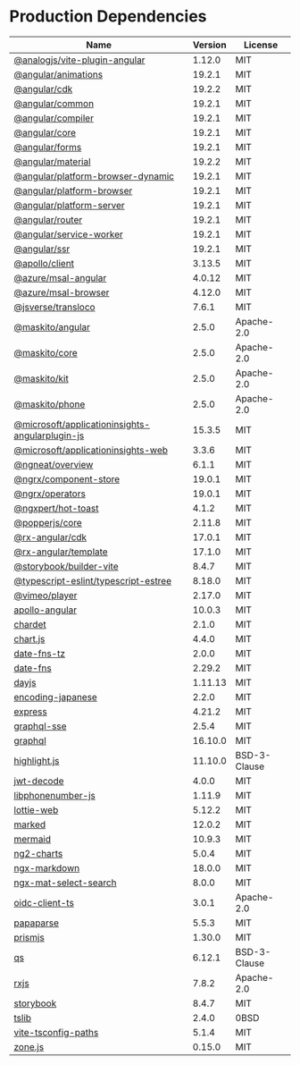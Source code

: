 # Production Dependencies

  | Name | Version | License |
  | ---- | ------- | ------- |
  | [@analogjs/vite-plugin-angular](https://github.com/analogjs/analog) | 1.12.0 | MIT |
| [@angular/animations](https://github.com/angular/angular) | 19.2.1 | MIT |
| [@angular/cdk](https://github.com/angular/components) | 19.2.2 | MIT |
| [@angular/common](https://github.com/angular/angular) | 19.2.1 | MIT |
| [@angular/compiler](https://github.com/angular/angular) | 19.2.1 | MIT |
| [@angular/core](https://github.com/angular/angular) | 19.2.1 | MIT |
| [@angular/forms](https://github.com/angular/angular) | 19.2.1 | MIT |
| [@angular/material](https://github.com/angular/components) | 19.2.2 | MIT |
| [@angular/platform-browser-dynamic](https://github.com/angular/angular) | 19.2.1 | MIT |
| [@angular/platform-browser](https://github.com/angular/angular) | 19.2.1 | MIT |
| [@angular/platform-server](https://github.com/angular/angular) | 19.2.1 | MIT |
| [@angular/router](https://github.com/angular/angular) | 19.2.1 | MIT |
| [@angular/service-worker](https://github.com/angular/angular) | 19.2.1 | MIT |
| [@angular/ssr](https://github.com/angular/angular-cli) | 19.2.1 | MIT |
| [@apollo/client](https://github.com/apollographql/apollo-client) | 3.13.5 | MIT |
| [@azure/msal-angular](https://github.com/AzureAD/microsoft-authentication-library-for-js) | 4.0.12 | MIT |
| [@azure/msal-browser](https://github.com/AzureAD/microsoft-authentication-library-for-js) | 4.12.0 | MIT |
| [@jsverse/transloco](https://github.com/jsverse/transloco) | 7.6.1 | MIT |
| [@maskito/angular](https://github.com/taiga-family/maskito) | 2.5.0 | Apache-2.0 |
| [@maskito/core](https://github.com/taiga-family/maskito) | 2.5.0 | Apache-2.0 |
| [@maskito/kit](https://github.com/taiga-family/maskito) | 2.5.0 | Apache-2.0 |
| [@maskito/phone](https://github.com/taiga-family/maskito) | 2.5.0 | Apache-2.0 |
| [@microsoft/applicationinsights-angularplugin-js](https://github.com/microsoft/applicationinsights-angularplugin-js) | 15.3.5 | MIT |
| [@microsoft/applicationinsights-web](https://github.com/microsoft/ApplicationInsights-JS) | 3.3.6 | MIT |
| [@ngneat/overview](https://github.com/ngneat/overview) | 6.1.1 | MIT |
| [@ngrx/component-store](https://github.com/ngrx/platform) | 19.0.1 | MIT |
| [@ngrx/operators](https://github.com/ngrx/platform) | 19.0.1 | MIT |
| [@ngxpert/hot-toast](https://github.com/ngxpert/hot-toast) | 4.1.2 | MIT |
| [@popperjs/core](https://github.com/popperjs/popper-core) | 2.11.8 | MIT |
| [@rx-angular/cdk](https://github.com/rx-angular/rx-angular) | 17.0.1 | MIT |
| [@rx-angular/template](https://github.com/rx-angular/rx-angular) | 17.1.0 | MIT |
| [@storybook/builder-vite](https://github.com/storybookjs/storybook) | 8.4.7 | MIT |
| [@typescript-eslint/typescript-estree](https://github.com/typescript-eslint/typescript-eslint) | 8.18.0 | MIT |
| [@vimeo/player](https://github.com/vimeo/player.js) | 2.17.0 | MIT |
| [apollo-angular](https://github.com/kamilkisiela/apollo-angular) | 10.0.3 | MIT |
| [chardet](https://github.com/runk/node-chardet) | 2.1.0 | MIT |
| [chart.js](https://github.com/chartjs/Chart.js) | 4.4.0 | MIT |
| [date-fns-tz](https://github.com/marnusw/date-fns-tz) | 2.0.0 | MIT |
| [date-fns](https://github.com/date-fns/date-fns) | 2.29.2 | MIT |
| [dayjs](https://github.com/iamkun/dayjs) | 1.11.13 | MIT |
| [encoding-japanese](https://github.com/polygonplanet/encoding.js) | 2.2.0 | MIT |
| [express](https://github.com/expressjs/express) | 4.21.2 | MIT |
| [graphql-sse](https://github.com/enisdenjo/graphql-sse) | 2.5.4 | MIT |
| [graphql](https://github.com/graphql/graphql-js) | 16.10.0 | MIT |
| [highlight.js](https://github.com/highlightjs/highlight.js) | 11.10.0 | BSD-3-Clause |
| [jwt-decode](https://github.com/auth0/jwt-decode) | 4.0.0 | MIT |
| [libphonenumber-js](git+https://gitlab.com/catamphetamine/libphonenumber-js) | 1.11.9 | MIT |
| [lottie-web](https://github.com/airbnb/lottie-web) | 5.12.2 | MIT |
| [marked](https://github.com/markedjs/marked) | 12.0.2 | MIT |
| [mermaid](https://github.com/mermaid-js/mermaid) | 10.9.3 | MIT |
| [ng2-charts](https://github.com/valor-software/ng2-charts) | 5.0.4 | MIT |
| [ngx-markdown](https://github.com/jfcere/ngx-markdown) | 18.0.0 | MIT |
| [ngx-mat-select-search](https://github.com/bithost-gmbh/ngx-mat-select-search) | 8.0.0 | MIT |
| [oidc-client-ts](https://github.com/authts/oidc-client-ts) | 3.0.1 | Apache-2.0 |
| [papaparse](https://github.com/mholt/PapaParse) | 5.5.3 | MIT |
| [prismjs](https://github.com/PrismJS/prism) | 1.30.0 | MIT |
| [qs](https://github.com/ljharb/qs) | 6.12.1 | BSD-3-Clause |
| [rxjs](https://github.com/reactivex/rxjs) | 7.8.2 | Apache-2.0 |
| [storybook](https://github.com/storybookjs/storybook) | 8.4.7 | MIT |
| [tslib](https://github.com/Microsoft/tslib) | 2.4.0 | 0BSD |
| [vite-tsconfig-paths](https://github.com/aleclarson/vite-tsconfig-paths) | 5.1.4 | MIT |
| [zone.js](https://github.com/angular/angular) | 0.15.0 | MIT |

